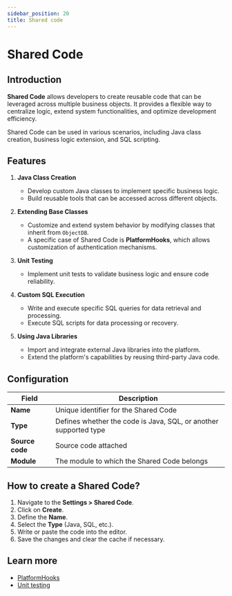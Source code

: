 ```yaml
---
sidebar_position: 20
title: Shared code
---
```


# Shared Code

## Introduction

**Shared Code** allows developers to create reusable code that can be leveraged across multiple business objects. It provides a flexible way to centralize logic, extend system functionalities, and optimize development efficiency.

Shared Code can be used in various scenarios, including Java class creation, business logic extension, and SQL scripting.

## Features

1. **Java Class Creation**  
   - Develop custom Java classes to implement specific business logic.  
   - Build reusable tools that can be accessed across different objects.  

2. **Extending Base Classes**  
   - Customize and extend system behavior by modifying classes that inherit from `ObjectDB`.  
   - A specific case of Shared Code is **PlatformHooks**, which allows customization of authentication mechanisms.  

3. **Unit Testing**  
   - Implement unit tests to validate business logic and ensure code reliability.  

4. **Custom SQL Execution**  
   - Write and execute specific SQL queries for data retrieval and processing.  
   - Execute SQL scripts for data processing or recovery.  
  
5. **Using Java Libraries**  
   - Import and integrate external Java libraries into the platform.  
   - Extend the platform's capabilities by reusing third-party Java code.  
  
## Configuration

| Field | Description |
| ----- | ----------- |
| **Name** | Unique identifier for the Shared Code |
| **Type** | Defines whether the code is Java, SQL, or another supported type |
| **Source code** | Source code attached |
| **Module** | The module to which the Shared Code belongs |

## How to create a Shared Code?

1. Navigate to the **Settings > Shared Code**.  
2. Click on **Create**.  
3. Define the **Name**.  
4. Select the **Type** (Java, SQL, etc.).  
5. Write or paste the code into the editor.  
6. Save the changes and clear the cache if necessary.  

## Learn more

- [PlatformHooks](/docs/core/platform-hooks)  
- [Unit testing](/docs/core/unit-testing)    

